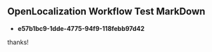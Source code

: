 ## OpenLocalization Workflow Test MarkDown
* **e57b1bc9-1dde-4775-94f9-118febb97d42**
 
thanks!

<!--HONumber=Oct16_HO2-->



